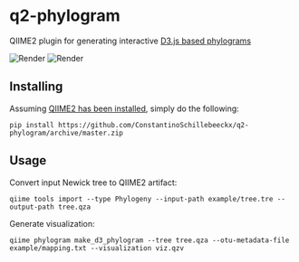 # q2-phylogram

QIIME2 plugin for generating interactive [D3.js based phylograms](https://github.com/ConstantinoSchillebeeckx/phylogram_d3)

![Render](https://rawgit.com/ConstantinoSchillebeeckx/phylogram_d3/master/tree_rect.png "Rectangular tree type")
![Render](https://rawgit.com/ConstantinoSchillebeeckx/phylogram_d3/master/tree_radial.png "Radial tree type")

## Installing

Assuming [QIIME2 has been installed](https://github.com/qiime2/qiime2/wiki/Installing-and-using-QIIME-2), simply do the following:

```pip install https://github.com/ConstantinoSchillebeeckx/q2-phylogram/archive/master.zip```

## Usage

Convert input Newick tree to QIIME2 artifact:

```qiime tools import --type Phylogeny --input-path example/tree.tre --output-path tree.qza```

Generate visualization:

```qiime phylogram make_d3_phylogram --tree tree.qza --otu-metadata-file example/mapping.txt --visualization viz.qzv```
